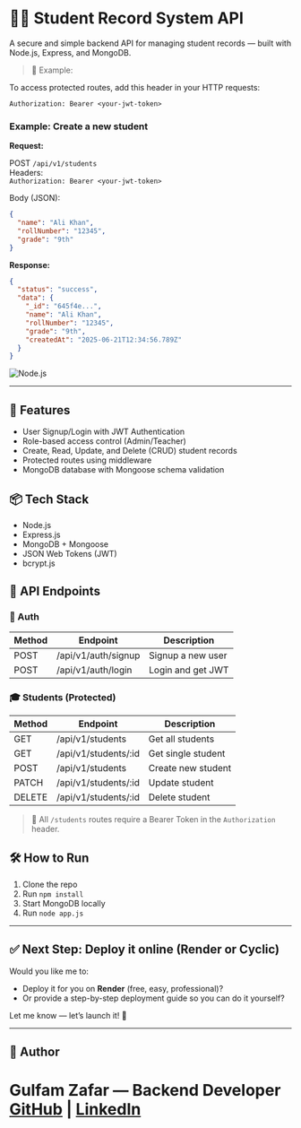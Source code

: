 
# 🧑‍🎓 Student Record System API

A secure and simple backend API for managing student records — built with Node.js, Express, and MongoDB.

> 🧪 Example:

To access protected routes, add this header in your HTTP requests:

```
Authorization: Bearer <your-jwt-token>
```

### Example: Create a new student

**Request:**

POST `/api/v1/students`  
Headers:  
`Authorization: Bearer <your-jwt-token>`

Body (JSON):

```json
{
  "name": "Ali Khan",
  "rollNumber": "12345",
  "grade": "9th"
}
```

**Response:**

```json
{
  "status": "success",
  "data": {
    "_id": "645f4e...",
    "name": "Ali Khan",
    "rollNumber": "12345",
    "grade": "9th",
    "createdAt": "2025-06-21T12:34:56.789Z"
  }
}
```

![Node.js](https://img.shields.io/badge/Node.js-Backend-green)

---

## 🔐 Features

- User Signup/Login with JWT Authentication  
- Role-based access control (Admin/Teacher)  
- Create, Read, Update, and Delete (CRUD) student records  
- Protected routes using middleware  
- MongoDB database with Mongoose schema validation  

## 📦 Tech Stack

- Node.js  
- Express.js  
- MongoDB + Mongoose  
- JSON Web Tokens (JWT)  
- bcrypt.js  

## 🚀 API Endpoints

### 🔑 Auth

| Method | Endpoint            | Description          |
|--------|---------------------|----------------------|
| POST   | /api/v1/auth/signup | Signup a new user    |
| POST   | /api/v1/auth/login  | Login and get JWT    |

### 🎓 Students (Protected)

| Method | Endpoint             | Description         |
|--------|----------------------|---------------------|
| GET    | /api/v1/students     | Get all students    |
| GET    | /api/v1/students/:id | Get single student  |
| POST   | /api/v1/students     | Create new student  |
| PATCH  | /api/v1/students/:id | Update student      |
| DELETE | /api/v1/students/:id | Delete student      |

> 🔐 All `/students` routes require a Bearer Token in the `Authorization` header.

## 🛠️ How to Run

1. Clone the repo  
2. Run `npm install`  
3. Start MongoDB locally  
4. Run `node app.js`  

---

## ✅ Next Step: Deploy it online (Render or Cyclic)

Would you like me to:  
- Deploy it for you on **Render** (free, easy, professional)?  
- Or provide a step-by-step deployment guide so you can do it yourself?

Let me know — let’s launch it! 🚀

---

## 👤 Author

Gulfam Zafar — Backend Developer  
[GitHub](https://github.com/GulfamCoding) | [LinkedIn](www.linkedin.com/in/gulfam-zafar-b194ab1b6) 
=======